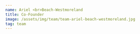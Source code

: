 ```yaml
---
name: Ariel <br>Beach-Westmoreland
title: Co-Founder
image: /assets/img/team/team-ariel-beach-westmoreland.jpg
tag: team
---
```

